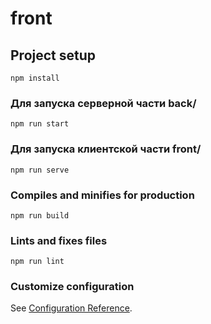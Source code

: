 # front

## Project setup
```
npm install
```

### Для запуска серверной части back/
```
npm run start
```

### Для запуска клиентской части front/
```
npm run serve
```

### Compiles and minifies for production
```
npm run build
```

### Lints and fixes files
```
npm run lint
```

### Customize configuration
See [Configuration Reference](https://cli.vuejs.org/config/).
